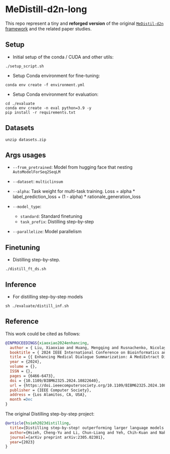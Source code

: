 # MeDistill-d2n-long

This repo represent a tiny and **reforged version** of the original [`MeDistil-d2n` framework](https://github.com/Xiaoxiao-Liu/distill-d2n) and the related paper studies.


## Setup
- Initial setup of the conda / CUDA and other utils:
```
./setup_script.sh
```
- Setup Conda environment for fine-tuning:
```
conda env create -f environment.yml
```
- Setup Conda environment for evaluation:
```
cd ./evaluate
conda env create -n eval python=3.9 -y
pip install -r requirements.txt   
```

## Datasets
```
unzip datasets.zip
``` 

## Args usages
- `--from_pretrained`: Model from hugging face that nesting `AutoModelForSeq2SeqLM`
- `--dataset`: `multiclinsum`

- `--alpha`: Task weight for multi-task training. Loss = alpha * label_prediction_loss + (1 - alpha) * rationale_generation_loss
- `--model_type`:
  - `standard`: Standard finetuning 
  - `task_prefix`: Distilling step-by-step
- `--parallelize`: Model parallelism


## Finetuning

- Distilling step-by-step. 
```
./distill_ft_ds.sh
```


## Inference

- For distilling step-by-step models
```
sh ./evaluate/distill_inf.sh
```

## Reference

This work could be cited as follows:
```bibtex
@INPROCEEDINGS{xiaoxiao2024enhancing,
  author = { Liu, Xiaoxiao and Huang, Mengqing and Rusnachenko, Nicolay and Ive, Julia and Chang, Jian and Zhang, Jian Jun },
  booktitle = { 2024 IEEE International Conference on Bioinformatics and Biomedicine (BIBM) },
  title = {{ Enhancing Medical Dialogue Summarization: A MediExtract Distillation Framework }},
  year = {2024},
  volume = {},
  ISSN = {},
  pages = {6466-6473},
  doi = {10.1109/BIBM62325.2024.10822640},
  url = {https://doi.ieeecomputersociety.org/10.1109/BIBM62325.2024.10822640},
  publisher = {IEEE Computer Society},
  address = {Los Alamitos, CA, USA},
  month =Dec
}
```

The original Distilling step-by-step project:
```bibtex
@article{hsieh2023distilling,
  title={Distilling step-by-step! outperforming larger language models with less training data and smaller model sizes},
  author={Hsieh, Cheng-Yu and Li, Chun-Liang and Yeh, Chih-Kuan and Nakhost, Hootan and Fujii, Yasuhisa and Ratner, Alexander and Krishna, Ranjay and Lee, Chen-Yu and Pfister, Tomas},
  journal={arXiv preprint arXiv:2305.02301},
  year={2023}
}
```
